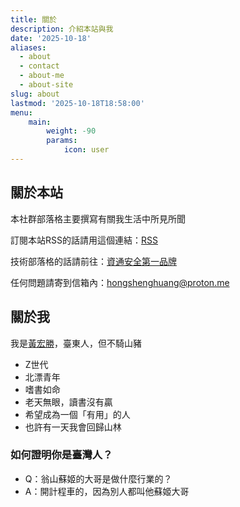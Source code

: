 ```yaml
---
title: 關於
description: 介紹本站與我
date: '2025-10-18'
aliases:
  - about
  - contact
  - about-me
  - about-site
slug: about
lastmod: '2025-10-18T18:58:00'
menu:
    main: 
        weight: -90
        params:
            icon: user
---
```


<script>var ConverlyCustomData = {channelId: null};</script>
<script async defer src="https://cdn.affiliates.one/production/adlinks/9632d86e82ddae2c6327eb55c530875fb8f852063ff7075dd96c7f802672af39.js"></script>

## 關於本站
本社群部落格主要撰寫有關我生活中所見所聞

訂閱本站RSS的話請用這個連結：[RSS](https://scientiatw.live/index.xml)

技術部落格的話請前往：[資通安全第一品牌](https://scientia-potentia-est.com/zh)

任何問題請寄到信箱內：hongshenghuang@proton.me

## 關於我
我是[黃宏勝](https://scientia-potentia-est.com/zh/hong-sheng-huang-zh/)，臺東人，但不騎山豬

- Z世代
- 北漂青年
- 嗜書如命
- 老天無眼，讀書沒有贏
- 希望成為一個「有用」的人
- 也許有一天我會回歸山林

### 如何證明你是臺灣人？
- Q：翁山蘇姬的大哥是做什麼行業的？
- A：開計程車的，因為別人都叫他蘇姬大哥
